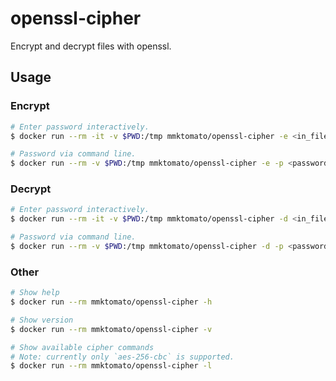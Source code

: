 # openssl-cipher
Encrypt and decrypt files with openssl.

## Usage

### Encrypt
```bash
# Enter password interactively.
$ docker run --rm -it -v $PWD:/tmp mmktomato/openssl-cipher -e <in_file> <out_file>

# Password via command line.
$ docker run --rm -v $PWD:/tmp mmktomato/openssl-cipher -e -p <password> <in_file> <out_file>
```

### Decrypt
```bash
# Enter password interactively.
$ docker run --rm -it -v $PWD:/tmp mmktomato/openssl-cipher -d <in_file> <out_file>

# Password via command line.
$ docker run --rm -v $PWD:/tmp mmktomato/openssl-cipher -d -p <password> <in_file> <out_file>
```

### Other
```bash
# Show help
$ docker run --rm mmktomato/openssl-cipher -h

# Show version
$ docker run --rm mmktomato/openssl-cipher -v

# Show available cipher commands
# Note: currently only `aes-256-cbc` is supported.
$ docker run --rm mmktomato/openssl-cipher -l
```
